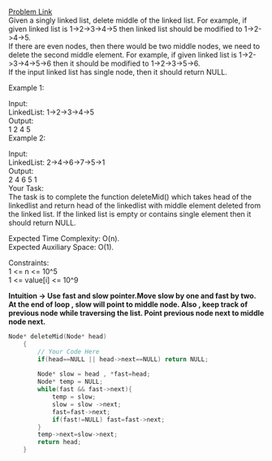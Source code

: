 [Problem Link](https://www.geeksforgeeks.org/problems/delete-middle-of-linked-list/1)<br>
Given a singly linked list, delete middle of the linked list. For example, if given linked list is 1->2->3->4->5 then linked list should be modified to 1->2->4->5.<br>
If there are even nodes, then there would be two middle nodes, we need to delete the second middle element. For example, if given linked list is 1->2->3->4->5->6 then it should be modified to 1->2->3->5->6.<br>
If the input linked list has single node, then it should return NULL.

Example 1:<br>

Input:<br>
LinkedList: 1->2->3->4->5<br>
Output: <br>
1 2 4 5<br>
Example 2:<br>

Input:<br>
LinkedList: 2->4->6->7->5->1<br>
Output: <br>
2 4 6 5 1<br>
Your Task:<br>
The task is to complete the function deleteMid() which takes head of the linkedlist  and return head of the linkedlist with middle element deleted from the linked list. If the linked list is empty or contains single element then it should return NULL.<br>

Expected Time Complexity: O(n).<br>
Expected Auxiliary Space: O(1).<br>

Constraints:<br>
1 <= n <= 10^5<br>
1 <= value[i] <= 10^9<br>

__Intuition -> Use fast and slow pointer.Move slow by one and fast by two. At the end of loop , slow will point to middle node. Also , keep track of previous node while traversing the list. Point previous node next to middle node next.__

```C++
Node* deleteMid(Node* head)
    {
        // Your Code Here
        if(head==NULL || head->next==NULL) return NULL;
        
        Node* slow = head , *fast=head;
        Node* temp = NULL;
        while(fast && fast->next){
            temp = slow;
            slow = slow ->next;
            fast=fast->next;
            if(fast!=NULL) fast=fast->next;
        }
        temp->next=slow->next;
        return head;
    }
```
